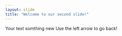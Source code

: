 ```yaml
---
layout: slide
title: "Welcome to our second slide!"
---
```

Your text somthing new
Use the left arrow to go back!
